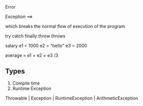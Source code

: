 ## 

Error 

Exception   ==> 

which breaks the normal flow of execution of the program

try
catch 
finally 
throw 
throws 



salary 
e1  = 1000
e2  = "hello"
e3  = 2000


average = e1 + e2 + e3 /3



## Types 
1. Compile time 
2. Runtime Exception





Throwable
  |
Exception 
    |
RuntimeException
    |
ArithmeticException
